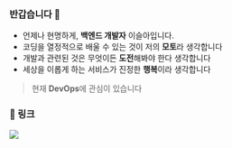 ### 반갑습니다 👋

- 언제나 현명하게, **백엔드 개발자** 이슬아입니다.
- 코딩을 열정적으로 배울 수 있는 것이 저의 **모토**라 생각합니다
- 개발과 관련된 것은 무엇이든 **도전**해봐야 한다 생각합니다
- 세상을 이롭게 하는 서비스가 진정한 **행복**이라 생각합니다

> 현재 **DevOps**에 관심이 있습니다

### 🔗 링크

<a href="https://velog.io/@sula">
    <img src="https://img.shields.io/badge/Velog-20C997?style=flat-square&logo=Velog&logoColor=white">
</a>
